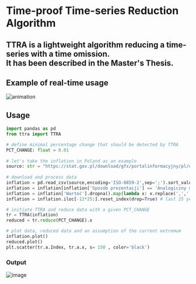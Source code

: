 # Time-proof Time-series Reduction Algorithm

## TTRA is a lightweight algorithm reducing a time-series with a time omission.</br> It has been described in the Master's Thesis.

## Example of real-time usage

![animation](https://user-images.githubusercontent.com/50794170/172917936-8bcaf164-5d1c-430f-9e98-23c48cc86816.gif)

## Usage

```python
import pandas as pd
from ttra import TTRA

# define minimal percentage change that should be detected by TTRA
PCT_CHANGE: float = 0.01
    
# let's take the inflation in Poland as an example
source: str = "https://stat.gov.pl/download/gfx/portalinformacyjny/pl/defaultstronaopisowa/4741/1/1/miesieczne_wskazniki_cen_towarow_i_uslug_konsumpcyjnych_od_1982_roku_13-05-2022.csv"
    
# download and process data
inflation = pd.read_csv(source,encoding='ISO-8859-2',sep=';').sort_values(['Rok','Miesišc'])
inflation = inflation[inflation['Sposób prezentacji'] == 'Analogiczny miesišc poprzedniego roku = 100']
inflation = inflation['Wartoć'].dropna().map(lambda x: x.replace(',','.')).astype(float)
inflation = inflation.iloc[-12*25:].reset_index(drop=True) # last 25 years only to not obscure the newest data

# initiate TTRA and reduce data with a given PCT_CHANGE
tr = TTRA(inflation)
reduced = tr.reduce(PCT_CHANGE).x

# plot data, reduced data and an assumption of the current extremum
inflation.plot()
reduced.plot()
plt.scatter(tr.a.Index, tr.a.x, s= 150 , color='black')
```
### Output
![image](https://user-images.githubusercontent.com/50794170/172926785-2d3cf32f-cb48-4446-b521-c4a4acc9e26e.png)

